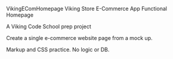 VikingEComHomepage
Viking Store E-Commerce App Functional Homepage

A Viking Code School prep project

Create a single e-commerce website page from a mock up. 

Markup and CSS practice. No logic or DB.